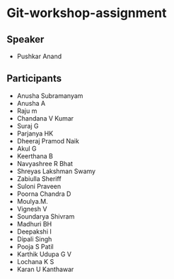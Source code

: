 # Git-workshop-assignment

## Speaker
- Pushkar Anand

## Participants
- Anusha Subramanyam
- Anusha A
- Raju m
- Chandana V Kumar
- Suraj G
- Parjanya HK
- Dheeraj Pramod Naik
- Akul G
- Keerthana B
- Navyashree R Bhat
- Shreyas Lakshman Swamy
- Zabiulla Sheriff
- Suloni Praveen
- Poorna Chandra D
- Moulya.M.
- Vignesh V
- Soundarya Shivram
- Madhuri BH
- Deepakshi I
- Dipali Singh
- Pooja S Patil
- Karthik Udupa G V
- Lochana K S
- Karan U Kanthawar
